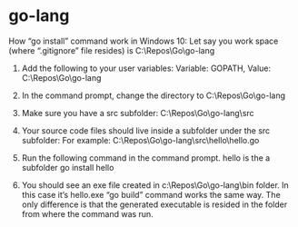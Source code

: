 # go-lang
How “go install” command work in Windows 10:
Let say you work space (where “.gitignore” file resides) is C:\Repos\Go\go-lang
1.	Add the following to your user variables:
Variable: GOPATH, Value: C:\Repos\Go\go-lang
2.	In the command prompt, change the directory to C:\Repos\Go\go-lang
3.	Make sure you have a src subfolder: C:\Repos\Go\go-lang\src
4.	Your source code files should live inside a subfolder under the src subfolder:
    For example: C:\Repos\Go\go-lang\src\hello\hello.go
5.	Run the following command in the command prompt. hello is the a subfolder
    go install hello

6.	You should see an exe file created in c:\Repos\Go\go-lang\bin folder. In this case it’s hello.exe 
“go build” command works the same way. The only difference is that the generated executable is resided in the folder from where the command was run.
